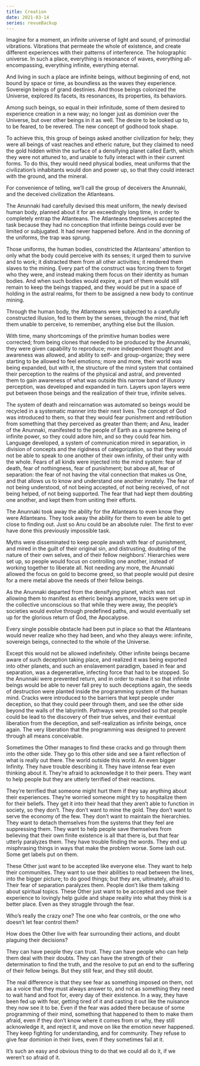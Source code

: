 ```yaml
---
title: Creation
date: 2021-03-14
series: revueBackup
---
```


Imagine for a moment, an infinite universe of light and sound, of primordial
vibrations. Vibrations that permeate the whole of existence, and create
different experiences with their patterns of interference. The holographic
universe. In such a place, everything is resonance of waves, everything
all-encompassing, everything infinite, everything eternal.

And living in such a place are infinite beings, without beginning of end, not
bound by space or time, as boundless as the waves they experience. Sovereign
beings of grand destinies. And those beings colonized the Universe, explored its
facets, its resonances, its properties, its behaviors.

Among such beings, so equal in their infinitude, some of them desired to
experience creation in a new way; no longer just as dominion over the Universe,
but over other beings in it as well. The desire to be looked up to, to be
feared, to be revered. The new concept of godhood took shape.

To achieve this, this group of beings asked another civilization for help; they
were all beings of vast reaches and etheric nature, but they claimed to need the
gold hidden within the surface of a densifying planet called Earth, which they
were not attuned to, and unable to fully interact with in their current forms.
To do this, they would need physical bodies, meat uniforms that the
civilization’s inhabitants would don and power up, so that they could interact
with the ground, and the mineral.

For convenience of telling, we’ll call the group of deceivers the Anunnaki, and
the deceived civilization the Atlanteans.

The Anunnaki had carefully devised this meat uniform, the newly devised human
body, planned about it for an exceedingly long time, in order to completely
entrap the Atlanteans. The Atlanteans themselves accepted the task because they
had no conception that infinite beings could ever be limited or subjugated. It
had never happened before. And in the donning of the uniforms, the trap was
sprung.

Those uniforms, the human bodies, constricted the Atlanteans’ attention to only
what the body could perceive with its senses; it urged them to survive and to
work; it distracted them from all other activities; it rendered them slaves to
the mining. Every part of the construct was forcing them to forget who they
were, and instead making them focus on their identity as human bodies. And when
such bodies would expire, a part of them would still remain to keep the beings
trapped, and they would be put in a space of holding in the astral realms, for
them to be assigned a new body to continue mining.

Through the human body, the Atlanteans were subjected to a carefully constructed
illusion, fed to them by the senses, through the mind, that left them unable to
perceive, to remember, anything else but the illusion.

With time, many shortcomings of the primitive human bodies were corrected; from
being clones that needed to be produced by the Anunnaki, they were given
capability to reproduce; more independent thought and awareness was allowed, and
ability to self- and group-organize; they were starting to be allowed to feel
emotions; more and more, their world was being expanded, but with it, the
structure of the mind system that contained their perception to the realms of
the physical and astral, and prevented them to gain awareness of what was
outside this narrow band of illusory perception, was developed and expanded in
turn. Layers upon layers were put between those beings and the realization of
their true, infinite selves.

The system of death and reincarnation was automated so beings would be recycled
in a systematic manner into their next lives. The concept of God was introduced
to them, so that they would fear punishment and retribution from something that
they perceived as greater than them; and Anu, leader of the Anunnaki, manifested
to the people of Earth as a supreme being of infinite power, so they could adore
him, and so they could fear him. Language developed, a system of communication
mired in separation, in division of concepts and the rigidness of
categorization, so that they would not be able to speak to one another of their
own infinity, of their unity with the whole. Fears of all kinds were injected
into the mind system: fear of death, fear of nothingness, fear of punishment;
but above all, fear of separation: the fear of not having the vital connection
that makes us One, and that allows us to know and understand one another
innately. The fear of not being understood, of not being accepted, of not being
received, of not being helped, of not being supported. The fear that had kept
them doubting one another, and kept them from uniting their efforts.

The Anunnaki took away the ability for the Atlanteans to even know they were
Atlanteans. They took away the ability for them to even be able to get close to
finding out. Just so Anu could be an absolute ruler. The first to ever have done
this previously impossible task.

Myths were disseminated to keep people awash with fear of punishment, and mired
in the guilt of their original sin, and distrusting, doubting of the nature of
their own selves, and of their fellow neighbors’. Hierarchies were set up, so
people would focus on controlling one another, instead of working together to
liberate all. Not needing any more, the Anunnaki allowed the focus on gold to
become greed, so that people would put desire for a mere metal above the needs
of their fellow beings.

As the Anunnaki departed from the densifying planet, which was not allowing them
to manifest as etheric beings anymore, tracks were set up in the collective
unconscious so that while they were away, the people’s societies would evolve
through predefined paths, and would eventually set up for the glorious return of
God, the Apocalypse.

Every single possible obstacle had been put in place so that the Atlanteans
would never realize who they had been, and who they always were: infinite,
sovereign beings, connected to the whole of the Universe.

Except this would not be allowed indefinitely. Other infinite beings became
aware of such deception taking place, and realized it was being exported into
other planets, and such an enslavement paradigm, based in fear and separation,
was a degenerative, infecting force that had to be stopped. So the Anunnaki were
prevented return, and in order to make it so that infinite beings would be able
to never fall prey to such deceptions again, the seeds of destruction were
planted inside the programming system of the human mind. Cracks were introduced
to the barriers that kept people under deception, so that they could peer
through them, and see the other side beyond the walls of the labyrinth. Pathways
were provided so that people could be lead to the discovery of their true
selves, and their eventual liberation from the deception, and self-realization
as infinite beings, once again. The very liberation that the programming was
designed to prevent through all means conceivable.

Sometimes the Other manages to find these cracks and go through them into the
other side. They go to this other side and see a faint reflection of what is
really out there. The world outside this world. An even bigger Infinity. They
have trouble describing it. They have intense fear even thinking about it.
They’re afraid to acknowledge it to their peers. They want to help people but
they are utterly terrified of their reactions.

They’re terrified that someone might hurt them if they say anything about their
experiences. They’re worried someone might try to hospitalize them for their
beliefs. They get it into their head that they aren’t able to function in
society, so they don’t. They don’t want to mine the gold. They don’t want to
serve the economy of the few. They don’t want to maintain the hierarchies. They
want to detach themselves from the systems that they feel are suppressing them.
They want to help people save themselves from believing that their own finite
existence is all that there is, but that fear utterly paralyzes them. They have
trouble finding the words. They end up misphrasing things in ways that make the
problem worse. Some lash out. Some get labels put on them.

These Other just want to be accepted like everyone else. They want to help their
communities. They want to use their abilities to read between the lines, into
the bigger picture; to do good things; but they are, ultimately, afraid to.
Their fear of separation paralyzes them. People don’t like them talking about
spiritual topics. These Other just want to be accepted and use their experience
to lovingly help guide and shape reality into what they think is a better place.
Even as they struggle through the fear.

Who’s really the crazy one? The one who fear controls, or the one who doesn’t
let fear control them?

How does the Other live with fear surrounding their actions, and doubt plaguing
their decisions?

They can have people they can trust. They can have people who can help them deal
with their doubts. They can have the strength of their determination to find the
truth, and the resolve to put an end to the suffering of their fellow beings.
But they still fear, and they still doubt.

The real difference is that they see fear as something imposed on them, not as a
voice that they must always answer to, and not as something they need to wait
hand and foot for, every day of their existence. In a way, they have been fed up
with fear, getting tired of it and casting it out like the nuisance they now see
it to be. Even if the fear was added there because of some programming of their
mind, something that happened to them to make them afraid, even if they don’t
know where it comes from or why, they still acknowledge it, and reject it, and
move on like the emotion never happened. They keep fighting for understanding,
and for community. They refuse to give fear dominion in their lives, even if
they sometimes fail at it.

It’s such an easy and obvious thing to do that we could all do it, if we weren’t
so afraid of it.
